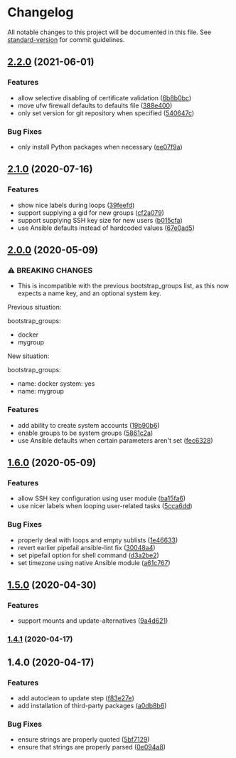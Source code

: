 # Changelog

All notable changes to this project will be documented in this file. See [standard-version](https://github.com/conventional-changelog/standard-version) for commit guidelines.

## [2.2.0](https://github.com/PeterMosmans/ansible-role-bootstrap/compare/v2.1.0...v2.2.0) (2021-06-01)


### Features

* allow selective disabling of certificate validation ([6b8b0bc](https://github.com/PeterMosmans/ansible-role-bootstrap/commit/6b8b0bca6e8fb704c33aa1ce6c8016cb4e50f8c3))
* move ufw firewall defaults to defaults file ([388e400](https://github.com/PeterMosmans/ansible-role-bootstrap/commit/388e40048198f429c31a9334a2429dc5b33cf9a5))
* only set version for git repository when specified ([540647c](https://github.com/PeterMosmans/ansible-role-bootstrap/commit/540647ccc29474a0008c264feb0e0881d0b2c9b4))


### Bug Fixes

* only install Python packages when necessary ([ee07f9a](https://github.com/PeterMosmans/ansible-role-bootstrap/commit/ee07f9a3e5253a4962ad5d7779307bd09a0b2f63))

## [2.1.0](https://github.com/PeterMosmans/ansible-role-bootstrap/compare/v2.0.0...v2.1.0) (2020-07-16)


### Features

* show nice labels during loops ([39feefd](https://github.com/PeterMosmans/ansible-role-bootstrap/commit/39feefd9105ad97baac0071131d286a56e89c683))
* support supplying a gid for new groups ([cf2a079](https://github.com/PeterMosmans/ansible-role-bootstrap/commit/cf2a0792568ca4b0f80b3492511f0df01c3c843c))
* support supplying SSH key size for new users ([b015cfa](https://github.com/PeterMosmans/ansible-role-bootstrap/commit/b015cfa28505ea33de89b44604a7df531d8f2a29))
* use Ansible defaults instead of hardcoded values ([67e0ad5](https://github.com/PeterMosmans/ansible-role-bootstrap/commit/67e0ad5009506da400f5c717bf72e06e466f136f))

## [2.0.0](https://github.com/PeterMosmans/ansible-role-bootstrap/compare/v1.6.0...v2.0.0) (2020-05-09)


### ⚠ BREAKING CHANGES

* This is incompatible with the previous bootstrap_groups list,
as this now expects a name key, and an optional system key.

Previous situation:

bootstrap_groups:
  - docker
  - mygroup

New situation:

bootstrap_groups:
  - name: docker
    system: yes
  - name: mygroup

### Features

* add ability to create system accounts ([19b90b6](https://github.com/PeterMosmans/ansible-role-bootstrap/commit/19b90b64b00e229e7695b4a13ac1ebff633be227))
* enable groups to be system groups ([5861c2a](https://github.com/PeterMosmans/ansible-role-bootstrap/commit/5861c2a2d04552f69a1b610b10699528754a119a))
* use Ansible defaults when certain parameters aren't set ([fec6328](https://github.com/PeterMosmans/ansible-role-bootstrap/commit/fec632875a6eb8caf6c0a99103b7711c678a076b))

## [1.6.0](https://github.com/PeterMosmans/ansible-role-bootstrap/compare/v1.5.0...v1.6.0) (2020-05-09)


### Features

* allow SSH key configuration using user module ([ba15fa6](https://github.com/PeterMosmans/ansible-role-bootstrap/commit/ba15fa6fbe6cc30c81825badf0695c797b54570e))
* use nicer labels when looping user-related tasks ([5cca6dd](https://github.com/PeterMosmans/ansible-role-bootstrap/commit/5cca6ddeec73eff5ad9a8da784e703dbb528e3bb))


### Bug Fixes

* properly deal with loops and empty sublists ([1e46633](https://github.com/PeterMosmans/ansible-role-bootstrap/commit/1e466333325353b2481b74bde0a464f9fbb14cef))
* revert earlier pipefail ansible-lint fix ([30048a4](https://github.com/PeterMosmans/ansible-role-bootstrap/commit/30048a4abb6c81d543bcb497dce4caac926f7d58))
* set pipefail option for shell command ([d3a2be2](https://github.com/PeterMosmans/ansible-role-bootstrap/commit/d3a2be2006fa34922e5f778d00c34fd2e049a928))
* set timezone using native Ansible module ([a61c767](https://github.com/PeterMosmans/ansible-role-bootstrap/commit/a61c767287cfd330ea055840199f01ba8ac8e045))

## [1.5.0](https://github.com/PeterMosmans/ansible-role-bootstrap/compare/v1.4.1...v1.5.0) (2020-04-30)


### Features

* support mounts and update-alternatives ([9a4d621](https://github.com/PeterMosmans/ansible-role-bootstrap/commit/9a4d6214954c495efa7cc0e409446f29633d1757))

### [1.4.1](https://github.com/PeterMosmans/ansible-role-bootstrap/compare/v1.4.0...v1.4.1) (2020-04-17)

## 1.4.0 (2020-04-17)


### Features

* add autoclean to update step ([f83e27e](https://github.com/PeterMosmans/ansible-role-bootstrap/commit/f83e27e08727fa005dac2fee7160c466e9a63199))
* add installation of third-party packages ([a0db8b6](https://github.com/PeterMosmans/ansible-role-bootstrap/commit/a0db8b6627caa779b477c751b59e13ee1cf665f2))


### Bug Fixes

* ensure strings are properly quoted ([5bf7129](https://github.com/PeterMosmans/ansible-role-bootstrap/commit/5bf7129ff00a796ba9a52e2b62d55fe6cbfd92b7))
* ensure that strings are properly parsed ([0e094a8](https://github.com/PeterMosmans/ansible-role-bootstrap/commit/0e094a881bf71ca16c403a8ba16de5ae2b711895))
